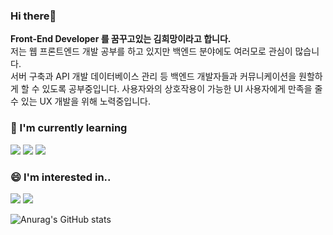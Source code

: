 ### Hi there👋

**Front-End Developer 를 꿈꾸고있는 김희망이라고 합니다.**   
저는 웹 프론트엔드 개발 공부를 하고 있지만 백엔드 분야에도 여러모로 관심이 많습니다.  
서버 구축과 API 개발 데이터베이스 관리 등 백엔드 개발자들과 커뮤니케이션을 원할하게 할 수 있도록 공부중입니다. 
사용자와의 상호작용이 가능한 UI 사용자에게 만족을 줄 수 있는 UX 개발을 위해 노력중입니다.
### 🌱 I'm currently learning
<img src="https://img.shields.io/badge/TypeScript-3178C6?sty quar le=flat-square&logo=TypeScript&logoColor=white"/></a> 
<img src="https://img.shields.io/badge/React-61DAFB?sty quar le=flat-square&logo=React&logoColor=white"/></a> 
<img src="https://img.shields.io/badge/NestJS-E0234E?sty quar le=flat-square&logo=NestJS&logoColor=white"/></a> 

### 😄 I'm interested in..
<img src="https://img.shields.io/badge/Spring-6DB33F?sty quar le=flat-square&logo=Spring&logoColor=white"/></a> 
<img src="https://img.shields.io/badge/Python-3776AB?sty quar le=flat-square&logo=Python&logoColor=white"/></a> 

![Anurag's GitHub stats](https://github-readme-stats.vercel.app/api?username=KIMHUEMANG&show_icons=true&theme=github_dark)

<!--
**KIMHUEMANG/Kimhuemang** is a ✨ _special_ ✨ repository because its `README.md` (this file) appears on your GitHub profile.

Here are some ideas to get you started:

- 🔭 I’m currently working on ...
- 🌱 I’m currently learning ...
- 👯 I’m looking to collaborate on ...
- 🤔 I’m looking for help with ...
- 💬 Ask me about ...
- 📫 How to reach me: ...
- 😄 Pronouns: ...
- ⚡ Fun fact: ...
-->
